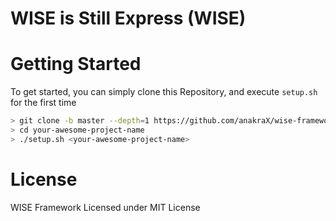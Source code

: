 # WISE is Still Express (WISE)
# Getting Started

To get started, you can simply clone this Repository, and execute `setup.sh` for the first time

```bash
> git clone -b master --depth=1 https://github.com/anakraX/wise-framework your-awesome-project-name
> cd your-awesome-project-name
> ./setup.sh <your-awesome-project-name>
```

# License
WISE Framework Licensed under MIT License